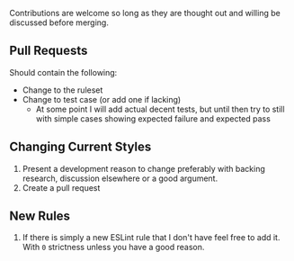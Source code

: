 Contributions are welcome so long as they are thought out and willing be discussed before merging.

## Pull Requests
Should contain the following:
- Change to the ruleset
- Change to test case (or add one if lacking)
  - At some point I will add actual decent tests, but until then try to still with simple cases showing expected failure and expected pass

## Changing Current Styles
1. Present a development reason to change preferably with backing research, discussion elsewhere or a good argument.
1. Create a pull request

## New Rules
1. If there is simply a new ESLint rule that I don't have feel free to add it. With `0` strictness unless you have a good reason.
